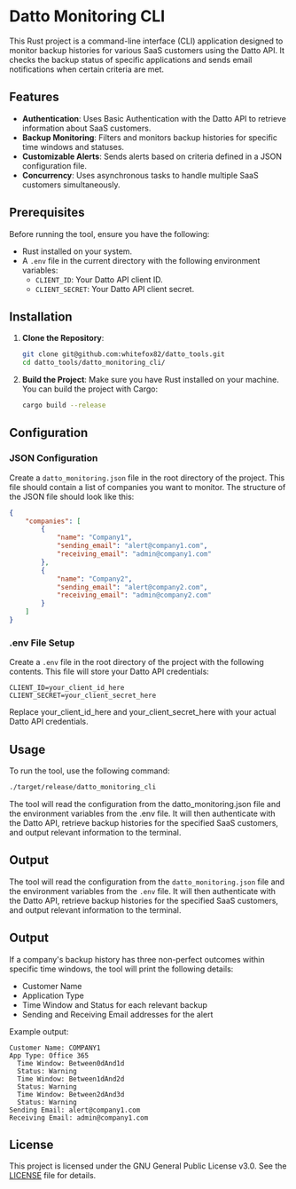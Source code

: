 # Datto Monitoring CLI

This Rust project is a command-line interface (CLI) application designed to monitor backup histories for various SaaS customers using the Datto API. It checks the backup status of specific applications and sends email notifications when certain criteria are met.

## Features

- **Authentication**: Uses Basic Authentication with the Datto API to retrieve information about SaaS customers.
- **Backup Monitoring**: Filters and monitors backup histories for specific time windows and statuses.
- **Customizable Alerts**: Sends alerts based on criteria defined in a JSON configuration file.
- **Concurrency**: Uses asynchronous tasks to handle multiple SaaS customers simultaneously.

## Prerequisites

Before running the tool, ensure you have the following:

- Rust installed on your system.
- A `.env` file in the current directory with the following environment variables:
  - `CLIENT_ID`: Your Datto API client ID.
  - `CLIENT_SECRET`: Your Datto API client secret.

## Installation

1. **Clone the Repository**:
    ```bash
    git clone git@github.com:whitefox82/datto_tools.git
    cd datto_tools/datto_monitoring_cli/
    ```

2. **Build the Project**:
    Make sure you have Rust installed on your machine. You can build the project with Cargo:
    ```bash
    cargo build --release
    ```

## Configuration

### JSON Configuration

Create a `datto_monitoring.json` file in the root directory of the project. This file should contain a list of companies you want to monitor. The structure of the JSON file should look like this:

```json
{
    "companies": [
        {
            "name": "Company1",
            "sending_email": "alert@company1.com",
            "receiving_email": "admin@company1.com"
        },
        {
            "name": "Company2",
            "sending_email": "alert@company2.com",
            "receiving_email": "admin@company2.com"
        }
    ]
}
```

### .env File Setup

Create a `.env` file in the root directory of the project with the following contents. This file will store your Datto API credentials:

```dotenv
CLIENT_ID=your_client_id_here
CLIENT_SECRET=your_client_secret_here
```

Replace your_client_id_here and your_client_secret_here with your actual Datto API credentials.

## Usage

To run the tool, use the following command:

```sh
./target/release/datto_monitoring_cli
```

The tool will read the configuration from the datto_monitoring.json file and the environment variables from the .env file. It will then authenticate with the Datto API, retrieve backup histories for the specified SaaS customers, and output relevant information to the terminal.


## Output

The tool will read the configuration from the `datto_monitoring.json` file and the environment variables from the `.env` file. It will then authenticate with the Datto API, retrieve backup histories for the specified SaaS customers, and output relevant information to the terminal.

## Output

If a company's backup history has three non-perfect outcomes within specific time windows, the tool will print the following details:

- Customer Name
- Application Type
- Time Window and Status for each relevant backup
- Sending and Receiving Email addresses for the alert

Example output:

```plaintext
Customer Name: COMPANY1
App Type: Office 365
  Time Window: Between0dAnd1d
  Status: Warning
  Time Window: Between1dAnd2d
  Status: Warning
  Time Window: Between2dAnd3d
  Status: Warning
Sending Email: alert@company1.com
Receiving Email: admin@company1.com
```

## License

This project is licensed under the GNU General Public License v3.0. See the [LICENSE](https://github.com/whitefox82/datto_tools/blob/main/LICENSE) file for details.
